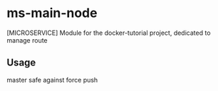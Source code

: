 # ms-main-node

[MICROSERVICE] Module for the docker-tutorial project, dedicated to manage route

## Usage

master safe against force push
